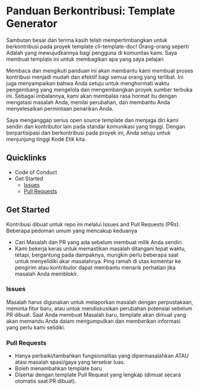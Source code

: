 # Panduan Berkontribusi: Template Generator
Sambutan besar dan terima kasih telah mempertimbangkan untuk berkontribusi pada proyek template cli-template-doc! Orang-orang seperti Adalah yang mewujudkannya bagi pengguna di komunitas kami. Saya membuat template ini untuk membagikan apa yang saya pelajari 

Membaca dan mengikuti panduan ini akan membantu kami membuat proses kontribusi menjadi mudah dan efektif bagi semua orang yang terlibat. Ini juga menyampaikan bahwa Anda setuju untuk menghormati waktu pengembang yang mengelola dan mengembangkan proyek sumber terbuka ini. Sebagai imbalannya, kami akan membalas rasa hormat itu dengan mengatasi masalah Anda, menilai perubahan, dan membantu Anda menyelesaikan permintaan penarikan Anda.

Saya menganggap serius open source template dan menjaga diri kami sendiri dan kontributor lain pada standar komunikasi yang tinggi. Dengan berpartisipasi dan berkontribusi pada proyek ini, Anda setuju untuk menjunjung tinggi Kode Etik kita.

## Quicklinks
- Code of Conduct
- Get Started
    - [Issues](#Issues)
    - [Pull Requests](#Pull-Requests)

## Get Started
Kontribusi dibuat untuk repo ini melalui Issues and Pull Requests (PRs). Beberapa pedoman umum yang mencakup keduanya
- Cari Masalah dan PR yang ada sebelum membuat milik Anda sendiri.
- Kami bekerja keras untuk memastikan masalah ditangani tepat waktu, tetapi, bergantung pada dampaknya, mungkin perlu beberapa saat untuk menyelidiki akar masalahnya. Ping ramah di utas komentar ke pengirim atau kontributor dapat membantu menarik perhatian jika masalah Anda memblokir.

### Issues
Masalah harus digunakan untuk melaporkan masalah dengan perpustakaan, meminta fitur baru, atau untuk mendiskusikan perubahan potensial sebelum PR dibuat. Saat Anda membuat Masalah baru, template akan dimuat yang akan memandu Anda dalam mengumpulkan dan memberikan informasi yang perlu kami selidiki.

### Pull Requests
- Hanya perbaiki/tambahkan fungsionalitas yang dipermasalahkan ATAU atasi masalah spasi/gaya yang tersebar luas.
- Boleh menambahkan template baru 
- Disertai dengan template Pull Request yang lengkap (dimuat secara otomatis saat PR dibuat).

